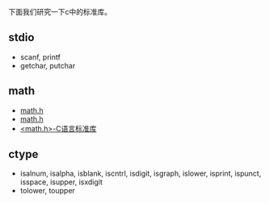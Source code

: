 下面我们研究一下c中的标准库。

## stdio

- scanf, printf
- getchar, putchar

## math

- [math.h](http://baike.baidu.com/link?url=OCi3X5OBlmQk_k8o8fPIMnlXsnWMejBrW8DNtW3i4HV1MP2sTq6fT4aB2mhuld84ZJem2zEvYuS1FHLL4H4TCK)
- [math.h](http://c.biancheng.net/cpp/u/math_h/)
- [<math.h>-C语言标准库](http://www.yiibai.com/c_standard_library/math_h.html)

## ctype

- isalnum, isalpha, isblank, iscntrl, isdigit, isgraph, islower, isprint, ispunct, isspace, isupper, isxdigit
- tolower, toupper
